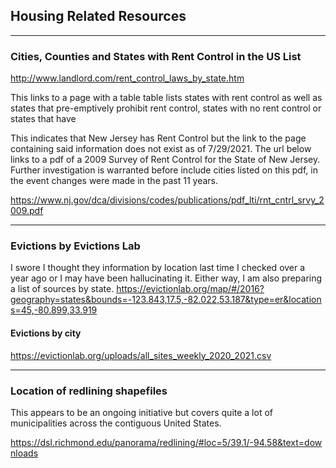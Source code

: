 ## Housing Related Resources

-------------------------------------------------------------------------------
### Cities, Counties and States with Rent Control in the US List

http://www.landlord.com/rent_control_laws_by_state.htm

This links to a page with a table table lists states with rent control as well as states that pre-emptively prohibit rent control, states with no rent control or states that have 

This indicates that New Jersey has Rent Control but the link to the page containing said information does not exist as of 7/29/2021. The url below links to a pdf of a 2009 Survey of Rent Control for the State of New Jersey. Further investigation is warranted before include cities listed on this pdf, in the event changes were made in the past 11 years.

https://www.nj.gov/dca/divisions/codes/publications/pdf_lti/rnt_cntrl_srvy_2009.pdf

-------------------------------------------------------------------------------

### Evictions by Evictions Lab

I swore I thought they information by location last time I checked over a year ago or I may have been hallucinating it. Either way, I am also preparing a list of sources by state. 
https://evictionlab.org/map/#/2016?geography=states&bounds=-123.843,17.5,-82.022,53.187&type=er&locations=45,-80.899,33.919

#### Evictions by city

https://evictionlab.org/uploads/all_sites_weekly_2020_2021.csv

-------------------------------------------------------------------------------

### Location of redlining shapefiles 

This appears to be an ongoing initiative but covers quite a lot of municipalities across the contiguous United States.

https://dsl.richmond.edu/panorama/redlining/#loc=5/39.1/-94.58&text=downloads
